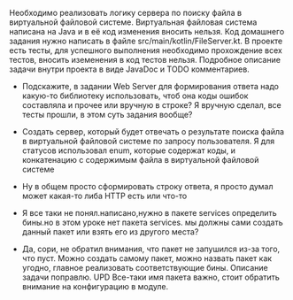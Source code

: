Необходимо реализовать логику сервера по поиску файла в виртуальной файловой системе.
Виртуальная файловая система написана на Java и в её код изменения вносить нельзя.
Код домашнего задания нужно написать в файле src/main/kotlin/FileServer.kt.
В проекте есть тесты, для успешного выполнения необходимо прохождение всех тестов, вносить иземенения в код тестов нельзя.
Подробное описание задачи внутри проекта в виде JavaDoc и TODO комментариев.



- Подскажите, в задании Web Server для формирования ответа надо какую-то библиотеку использовать,
  чтоб она коды ошибок составляла и прочее или вручную в строке?
  Я вручную сделал, все тесты прошли, в этом суть задания вообще?

- Создать сервер, который будет отвечать о результате поиска файла в виртуальной файловой системе по запросу пользователя.
  Я для статусов использовал enum, которые содержат коды, и конкатенацию с содержимым файла в виртуальной файловой системе

- Ну в общем просто сформировать строку ответа, я просто думал может какая-то либа HTTP есть или что-то

- Я все таки не понял.написано,нужно в пакете services определить бины.но в этом уроке нет пакета services.
  мы должны сами создать данный пакет или взять его из другого места?

- Да, сори, не обратил внимания, что пакет не запушился из-за того, что пуст.
  Можно создать самому пакет, можно назвать пакет как угодно, главное реализовать соответствующие бины.
  Описание задачи поправлю.
  UPD Все-таки имя пакета важно, стоит обратить внимание на конфигурацию в модуле.
